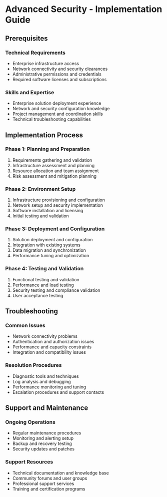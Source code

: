 # Advanced Security - Implementation Guide

## Prerequisites

### Technical Requirements
- Enterprise infrastructure access
- Network connectivity and security clearances
- Administrative permissions and credentials
- Required software licenses and subscriptions

### Skills and Expertise
- Enterprise solution deployment experience
- Network and security configuration knowledge
- Project management and coordination skills
- Technical troubleshooting capabilities

## Implementation Process

### Phase 1: Planning and Preparation
1. Requirements gathering and validation
2. Infrastructure assessment and planning
3. Resource allocation and team assignment
4. Risk assessment and mitigation planning

### Phase 2: Environment Setup
1. Infrastructure provisioning and configuration
2. Network setup and security implementation
3. Software installation and licensing
4. Initial testing and validation

### Phase 3: Deployment and Configuration
1. Solution deployment and configuration
2. Integration with existing systems
3. Data migration and synchronization
4. Performance tuning and optimization

### Phase 4: Testing and Validation
1. Functional testing and validation
2. Performance and load testing
3. Security testing and compliance validation
4. User acceptance testing

## Troubleshooting

### Common Issues
- Network connectivity problems
- Authentication and authorization issues
- Performance and capacity constraints
- Integration and compatibility issues

### Resolution Procedures
- Diagnostic tools and techniques
- Log analysis and debugging
- Performance monitoring and tuning
- Escalation procedures and support contacts

## Support and Maintenance

### Ongoing Operations
- Regular maintenance procedures
- Monitoring and alerting setup
- Backup and recovery testing
- Security updates and patches

### Support Resources
- Technical documentation and knowledge base
- Community forums and user groups
- Professional support services
- Training and certification programs
